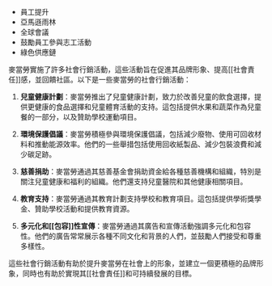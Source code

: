 - 員工提升
- 亞馬遜雨林
- 全球會議
- 鼓勵員工參與志工活動
- 綠色供應鏈

麥當勞實施了許多社會行銷活動，這些活動旨在促進其品牌形象、提高[[社會責任]]感，並回饋社區。以下是一些麥當勞的社會行銷活動：

1. **兒童健康計劃**：麥當勞推出了兒童健康計劃，致力於改善兒童的飲食選擇，提供更健康的食品選擇和兒童體育活動的支持。這包括提供水果和蔬菜作為兒童餐的一部分，以及贊助學校運動項目。

2. **環境保護倡議**：麥當勞積極參與環境保護倡議，包括減少廢物、使用可回收材料和推動能源效率。他們的一些舉措包括使用回收紙製品、減少包裝浪費和減少碳足跡。

3. **慈善捐助**：麥當勞通過其慈善基金會捐助資金給各種慈善機構和組織，特別是關注兒童健康和福利的組織。他們還支持兒童醫院和其他健康相關項目。

4. **教育支持**：麥當勞通過其教育計劃支持學校和教育項目。這包括提供學術獎學金、贊助學校活動和提供教育資源。

5. **多元化和[[包容]]性宣傳**：麥當勞通過其廣告和宣傳活動強調多元化和包容性。他們的廣告常常展示各種不同文化和背景的人們，並鼓勵人們接受和尊重多樣性。

這些社會行銷活動有助於提升麥當勞在社會上的形象，並建立一個更積極的品牌形象，同時也有助於實現其[[社會責任]]和可持續發展的目標。